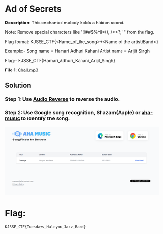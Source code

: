 # Ad of Secrets

**Description**: This enchanted melody holds a hidden secret.

Note: Remove special characters like "!@#$%^&*(),./<>?;:'" from the flag.

Flag format: KJSSE_CTF{<Name_of_the_song>+<Name of the artist/Band>}

Example:-
Song name = Hamari Adhuri Kahani
Artist name = Arijit Singh

Flag:- KJSSE_CTF{Hamari_Adhuri_Kahani_Arijit_Singh}

**File 1**: [Chall.mp3](./files/Chall.mp3)

## Solution
### Step 1: Use [Audio Reverse](https://audioalter.com/reverse) to reverse the audio.

### Step 2: Use Google song recognition, Shazam(Apple) or [aha-music](https://aha-music.com/) to identify the song.

![alt text](image.png)

# Flag:
```
KJSSE_CTF{Tuesdays_Halcyon_Jazz_Band}
```
